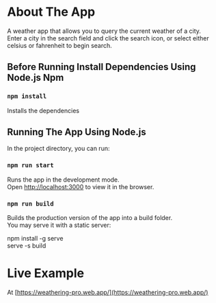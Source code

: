 # About The App

A weather app that allows you to query the current weather of a city.\
Enter a city in the search field and click the search icon, or select either celsius or fahrenheit to begin search.

## Before Running Install Dependencies Using Node.js Npm

### `npm install`

Installs the dependencies

## Running The App Using Node.js

In the project directory, you can run:

### `npm run start`

Runs the app in the development mode.\
Open [http://localhost:3000](http://localhost:3000) to view it in the browser.

### `npm run build`

Builds the production version of the app into a build folder.\
You may serve it with a static server:

npm install -g serve \
serve -s build

# Live Example

At [https://weathering-pro.web.app/](https://weathering-pro.web.app/)
